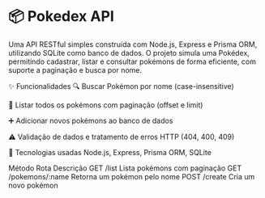 # 📦 Pokedex API
Uma API RESTful simples construída com Node.js, Express e Prisma ORM, utilizando SQLite como banco de dados.
O projeto simula uma Pokédex, permitindo cadastrar, listar e consultar pokémons de forma eficiente, com suporte a paginação e busca por nome.

✨ Funcionalidades
🔍 Buscar Pokémon por nome (case-insensitive)

📃 Listar todos os pokémons com paginação (offset e limit)

➕ Adicionar novos pokémons ao banco de dados

⚠️ Validação de dados e tratamento de erros HTTP (404, 400, 409)

🧰 Tecnologias usadas
Node.js, Express, Prisma ORM, SQLite

Método	  Rota	              Descrição
GET	      /list	Lista         pokémons com paginação
GET	      /pokemons/:name	    Retorna um pokémon pelo nome
POST	    /create	            Cria um novo pokémon
